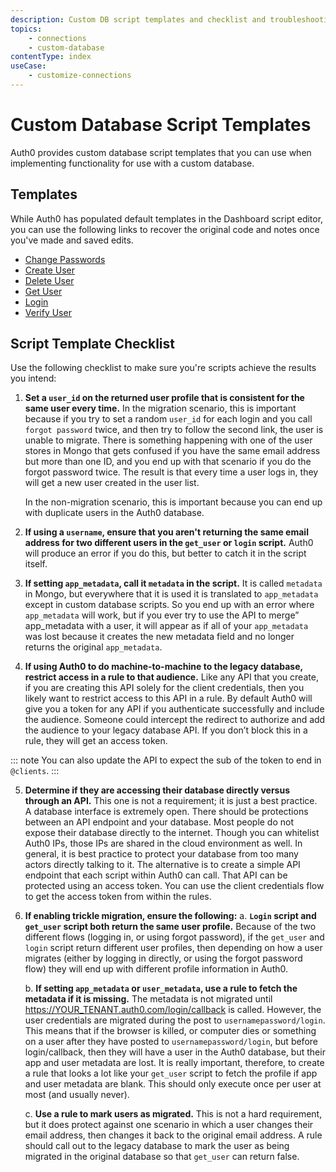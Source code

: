 ```yaml
---
description: Custom DB script templates and checklist and troubleshooting
topics:
    - connections
    - custom-database
contentType: index
useCase:
    - customize-connections
---
```

# Custom Database Script Templates
Auth0 provides custom database script templates that you can use when implementing functionality for use with a custom database.

## Templates
While Auth0 has populated default templates in the Dashboard script editor, you can use the following links to recover the original code and notes once you've made and saved edits.

* [Change Passwords](/connections/database/custom-db/templates/change-password)
* [Create User](/connections/database/custom-db/templates/create)
* [Delete User](/connections/database/custom-db/templates/delete)
* [Get User](/connections/database/custom-db/templates/get-user)
* [Login](/connections/database/custom-db/templates/login)
* [Verify User](/connections/database/custom-db/templates/verify)

## Script Template Checklist

Use the following checklist to make sure you're scripts achieve the results you intend:

1. **Set a `user_id` on the returned user profile that is consistent for the same user every time.**
   In the migration scenario, this is important because if you try to set a random `user_id` for each login and you call `forgot password` twice, and then try to follow the second link, the user is unable to migrate. There is something happening with one of the user stores in Mongo that gets confused if you have the same email address but more than one ID, and you end up with that scenario if you do the forgot password twice. The result is that every time a user logs in, they will get a new user created in the user list. 

   In the non-migration scenario, this is important because you can end up with duplicate users in the Auth0 database.

2. **If using a `username`, ensure that you aren't returning the same email address for two different users in the `get_user` or `login` script.**
   Auth0 will produce an error if you do this, but better to catch it in the script itself. 

3. **If setting `app_metadata`, call it `metadata` in the script.**
   It is called `metadata` in Mongo, but everywhere that it is used it is translated to `app_metadata` except in custom database scripts. So you end up with an error where `app_metadata` will work, but if you ever try to use the API to merge” app_metadata with a user, it will appear as if all of your `app_metadata` was lost because it creates the new metadata field and no longer returns the original `app_metadata`.

4. **If using Auth0 to do machine-to-machine to the legacy database, restrict access in a rule to that audience.**
   Like any API that you create, if you are creating this API solely for the client credentials, then you likely want to restrict access to this API in a rule. By default Auth0 will give you a token for any API if you authenticate successfully and include the audience. Someone could intercept the redirect to authorize and add the audience to your legacy database API. If you don’t block this in a rule, they will get an access token.

::: note
You can also update the API to expect the sub of the token to end in `@clients`.
:::

5. **Determine if they are accessing their database directly versus through an API.**
   This one is not a requirement; it is just a best practice. A database interface is extremely open. There should be protections between an API endpoint and your database. Most people do not expose their database directly to the internet. Though you can whitelist Auth0 IPs, those IPs are shared in the cloud environment as well. In general, it is best practice to protect your database from too many actors directly talking to it. The alternative is to create a simple API endpoint that each script within Auth0 can call. That API can be protected using an access token. You can use the client credentials flow to get the access token from within the rules. 

6. **If enabling trickle migration, ensure the following:**
   a. **`Login` script and `get_user` script both return the same user profile.**
      Because of the two different flows (logging in, or using forgot password), if the `get_user` and `login` script return different user profiles, then depending on how a user migrates (either by logging in directly, or using the forgot password flow) they will end up with different profile information in Auth0.

   b. **If setting `app_metadata` or `user_metadata`, use a rule to fetch the metadata if it is missing.**
      The metadata is not migrated until https://YOUR_TENANT.auth0.com/login/callback is called. However, the user credentials are migrated during the post to `usernamepassword/login`. This means that if the browser is killed, or computer dies or something on a user after they have posted to `usernamepassword/login`, but before login/callback, then they will have a user in the Auth0 database, but their app and user metadata are lost. It is really important, therefore, to create a rule that looks a lot like your `get_user` script to fetch the profile if app and user metadata are blank. This should only execute once per user at most (and usually never).

   c. **Use a rule to mark users as migrated.**
      This is not a hard requirement, but it does protect against one scenario in which a user changes their email address, then changes it back to the original email address. A rule should call out to the legacy database to mark the user as being migrated in the original database so that `get_user` can return false. 


